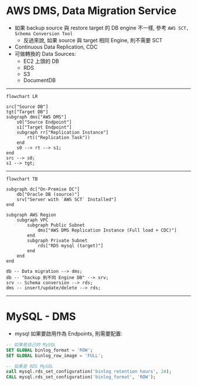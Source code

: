 # AWS DMS, Data Migration Service

- 如果 backup source 與 restore target 的 DB engine 不一樣, 參考 `AWS SCT, Schema Conversion Tool`
  - 反過來說, 如果 source 與 target 相同 Engine, 則不需要 SCT
- Continuous Data Replication, CDC
- 可做轉換的 Data Sources:
  - EC2 上頭的 DB
  - RDS
  - S3
  - DocumentDB

---

```mermaid
flowchart LR

src["Source DB"]
tgt["Target DB"]
subgraph dms["AWS DMS"]
    s0["Source Endpoint"]
    s1["Target Endpoint"]
    subgraph rr["Replication Instance"]
        rt(("Replication Task"))
    end
    s0 --> rt --> s1;
end
src --> s0;
s1 --> tgt;
```

---

```mermaid
flowchart TB

subgraph dc["On-Premise DC"]
    db["Oracle DB (source)"]
    srv["Server with `AWS SCT` Installed"]
end

subgraph AWS Region
    subgraph VPC
        subgraph Public Subnet
            dms["AWS DMS Replication Instance (Full load + CDC)"]
        end
        subgraph Private Subnet
            rds["RDS mysql (target)"]
        end
    end
end

db -- Data migration --> dms;
db -- "backup 到不同 Engine DB" --> srv;
srv -- Schema conversion --> rds;
dms -- insert/update/delete --> rds;
```

---

# MySQL - DMS

- mysql 如果要啟用作為 Endpoints, 則需要配置:

```sql
-- 如果是自己的 MySQL
SET GLOBAL binlog_format = 'ROW';
SET GLOBAL binlog_row_image = 'FULL';

-- 如果是 RDS MySQL
call mysql.rds_set_configuration('binlog retention hours', 24);
CALL mysql.rds_set_configuration('binlog_format', 'ROW');

```
